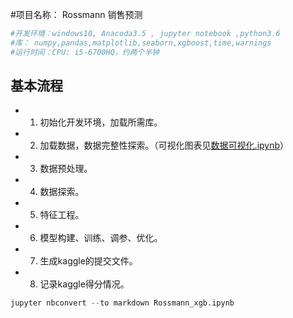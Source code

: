 #项目名称： Rossmann 销售预测


```python
#开发环境：windows10, Anacoda3.5 , jupyter notebook ,python3.6 
#库： numpy,pandas,matplotlib,seaborn,xgboost,time,warnings
#运行时间：CPU: i5-6700HQ，约两个半钟
```

## 基本流程

* 1. 初始化开发环境，加载所需库。
* 2. 加载数据，数据完整性探索。（可视化图表见<a href="数据可视化.ipynb">数据可视化.ipynb</a>）
* 3. 数据预处理。
* 4. 数据探索。
* 5. 特征工程。
* 6. 模型构建、训练、调参、优化。
* 7. 生成kaggle的提交文件。
* 8. 记录kaggle得分情况。

```python
jupyter nbconvert --to markdown Rossmann_xgb.ipynb
```